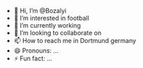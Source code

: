 - 👋 Hi, I’m @Bozalyi
- 👀 I’m interested in football 
- 🌱 I’m currently working 
- 💞️ I’m looking to collaborate on
- 📫 How to reach me in Dortmund germany 
- 😄 Pronouns: ...
- ⚡ Fun fact: ...

<!---
Bozalyi/Bozalyi is a ✨ special ✨ repository because its `README.md` (this file) appears on your GitHub profile.
You can click the Preview link to take a look at your changes.
--->
